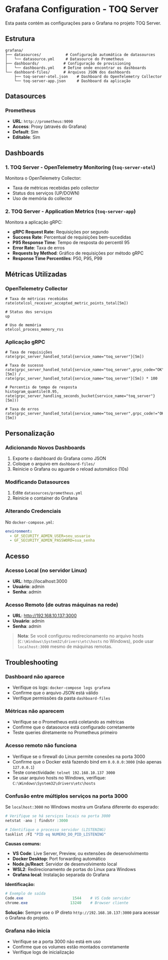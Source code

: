 # Grafana Configuration - TOQ Server

Esta pasta contém as configurações para o Grafana no projeto TOQ Server.

## Estrutura

```
grafana/
├── datasources/           # Configuração automática de datasources
│   └── datasource.yml     # Datasource do Prometheus
├── dashboards/           # Configuração de provisioning
│   └── dashboards.yml    # Define onde encontrar os dashboards
└── dashboard-files/      # Arquivos JSON dos dashboards
    ├── toq-server-otel.json    # Dashboard do OpenTelemetry Collector
    └── toq-server-app.json     # Dashboard da aplicação
```

## Datasources

### Prometheus
- **URL**: `http://prometheus:9090`
- **Access**: Proxy (através do Grafana)
- **Default**: Sim
- **Editable**: Sim

## Dashboards

### 1. TOQ Server - OpenTelemetry Monitoring (`toq-server-otel`)
Monitora o OpenTelemetry Collector:
- Taxa de métricas recebidas pelo collector
- Status dos serviços (UP/DOWN)
- Uso de memória do collector

### 2. TOQ Server - Application Metrics (`toq-server-app`)
Monitora a aplicação gRPC:
- **gRPC Request Rate**: Requisições por segundo
- **Success Rate**: Percentual de requisições bem-sucedidas
- **P95 Response Time**: Tempo de resposta do percentil 95
- **Error Rate**: Taxa de erros
- **Requests by Method**: Gráfico de requisições por método gRPC
- **Response Time Percentiles**: P50, P95, P99

## Métricas Utilizadas

### OpenTelemetry Collector
```promql
# Taxa de métricas recebidas
rate(otelcol_receiver_accepted_metric_points_total[5m])

# Status dos serviços
up

# Uso de memória
otelcol_process_memory_rss
```

### Aplicação gRPC
```promql
# Taxa de requisições
rate(grpc_server_handled_total{service_name="toq_server"}[5m])

# Taxa de sucesso
rate(grpc_server_handled_total{service_name="toq_server",grpc_code="OK"}[5m]) / 
rate(grpc_server_handled_total{service_name="toq_server"}[5m]) * 100

# Percentis de tempo de resposta
histogram_quantile(0.95, rate(grpc_server_handling_seconds_bucket{service_name="toq_server"}[5m]))

# Taxa de erros
rate(grpc_server_handled_total{service_name="toq_server",grpc_code!="OK"}[5m])
```

## Personalização

### Adicionando Novos Dashboards
1. Exporte o dashboard do Grafana como JSON
2. Coloque o arquivo em `dashboard-files/`
3. Reinicie o Grafana ou aguarde o reload automático (10s)

### Modificando Datasources
1. Edite `datasources/prometheus.yml`
2. Reinicie o container do Grafana

### Alterando Credenciais
No `docker-compose.yml`:
```yaml
environment:
  - GF_SECURITY_ADMIN_USER=seu_usuario
  - GF_SECURITY_ADMIN_PASSWORD=sua_senha
```

## Acesso

### Acesso Local (no servidor Linux)
- **URL**: http://localhost:3000
- **Usuário**: admin
- **Senha**: admin

### Acesso Remoto (de outras máquinas na rede)
- **URL**: http://192.168.10.137:3000
- **Usuário**: admin
- **Senha**: admin

> **Nota**: Se você configurou redirecionamento no arquivo hosts (`C:\Windows\System32\drivers\etc\hosts` no Windows), 
> pode usar `localhost:3000` mesmo de máquinas remotas.

## Troubleshooting

### Dashboard não aparece
- Verifique os logs: `docker-compose logs grafana`
- Confirme que o arquivo JSON está válido
- Verifique permissões da pasta `dashboard-files`

### Métricas não aparecem
- Verifique se o Prometheus está coletando as métricas
- Confirme que o datasource está configurado corretamente
- Teste queries diretamente no Prometheus primeiro

### Acesso remoto não funciona
- Verifique se o firewall do Linux permite conexões na porta 3000
- Confirme que o Docker está fazendo bind em `0.0.0.0:3000` (não apenas `127.0.0.1`)
- Teste conectividade: `telnet 192.168.10.137 3000`
- Se usar arquivo hosts no Windows, verifique: `C:\Windows\System32\drivers\etc\hosts`

### Confusão entre múltiplos serviços na porta 3000
Se `localhost:3000` no Windows mostra um Grafana diferente do esperado:
```powershell
# Verifique se há serviços locais na porta 3000
netstat -ano | findstr :3000

# Identifique o processo servidor (LISTENING)
tasklist /FI "PID eq NUMERO_DO_PID_LISTENING"
```

**Causas comuns:**
- **VS Code**: Live Server, Preview, ou extensões de desenvolvimento
- **Docker Desktop**: Port forwarding automático
- **Node.js/React**: Servidor de desenvolvimento local
- **WSL2**: Redirecionamento de portas do Linux para Windows
- **Grafana local**: Instalação separada do Grafana

**Identificação:**
```powershell
# Exemplo de saída
Code.exe                      1544    # VS Code servidor
chrome.exe                   13240    # Browser cliente
```

**Solução:** Sempre use o IP direto `http://192.168.10.137:3000` para acessar o Grafana do projeto.

### Grafana não inicia
- Verifique se a porta 3000 não está em uso
- Confirme que os volumes estão montados corretamente
- Verifique logs de inicialização
